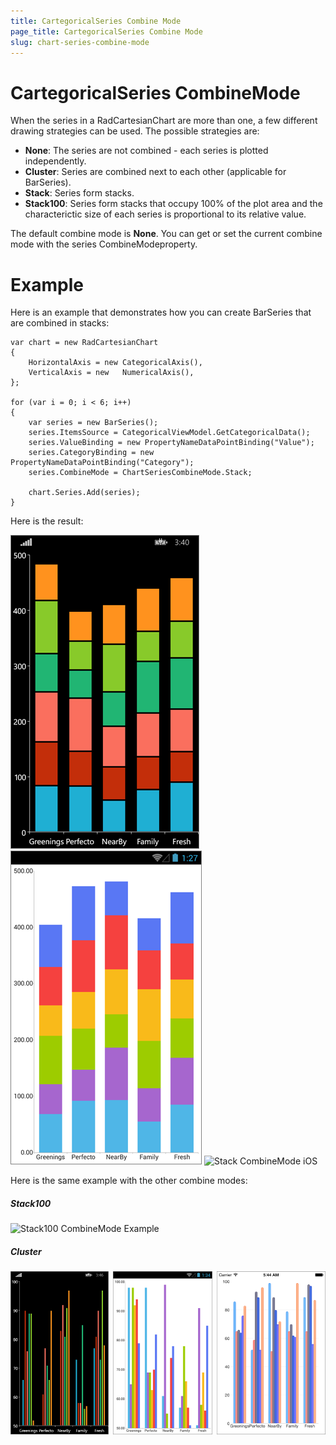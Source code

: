 ```yaml
---
title: CartegoricalSeries Combine Mode
page_title: CartegoricalSeries Combine Mode
slug: chart-series-combine-mode
---
```

# CartegoricalSeries CombineMode #
When the series in a RadCartesianChart are more than one, a few different drawing strategies can be used. The possible strategies are:

- **None**: The series are not combined - each series is plotted independently.
- **Cluster**: Series are combined next to each other (applicable for BarSeries).
- **Stack**: Series form stacks.
- **Stack100**: Series form stacks that occupy 100% of the plot area and the characterictic size of each series is proportional to its relative value.

The default combine mode is **None**. You can get or set the current combine mode with the series CombineModeproperty.
# Example #
Here is an example that demonstrates how you can create BarSeries that are combined in stacks:

	var chart = new RadCartesianChart
	{
	    HorizontalAxis = new CategoricalAxis(),
	    VerticalAxis = new   NumericalAxis(),
	};
	
	for (var i = 0; i < 6; i++)
	{
	    var series = new BarSeries();
	    series.ItemsSource = CategoricalViewModel.GetCategoricalData();
	    series.ValueBinding = new PropertyNameDataPointBinding("Value");
	    series.CategoryBinding = new PropertyNameDataPointBinding("Category");
	    series.CombineMode = ChartSeriesCombineMode.Stack;
	
	    chart.Series.Add(series);
	}
Here is the result:  

![Stack CombineMode Windows Phone](chart-series-features-combine-mode-stack-WP.png)
![Stack CombineMode Android](chart-series-features-combine-mode-stack-andro.png)
![Stack CombineMode iOS](chart-series-features-combine-mode-stack-iOS.png)


Here is the same example with the other combine modes:
##### Stack100 #####
![Stack100 CombineMode Example ]()
##### Cluster #####
![Cluster CombineMode Windows Phone](chart-series-features-combine-mode-cluster.png)
